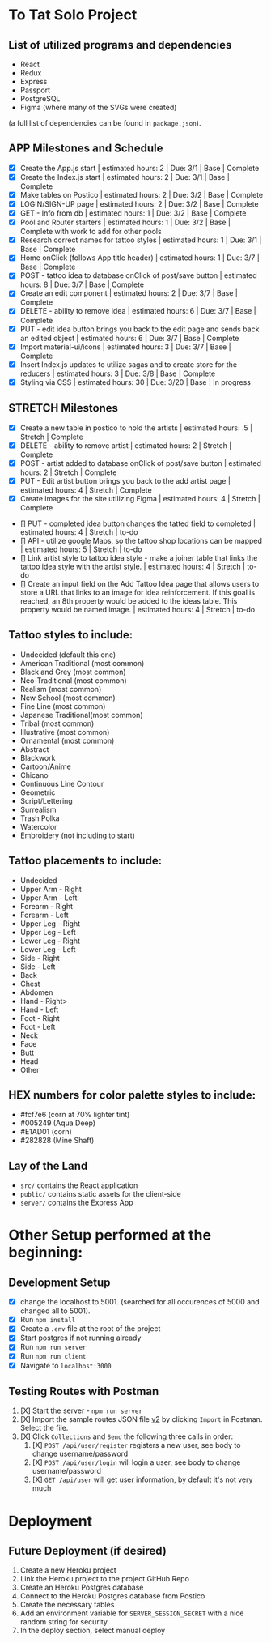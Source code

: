 
# To Tat Solo Project 

## List of utilized programs and dependencies
- React
- Redux
- Express
- Passport
- PostgreSQL
- Figma (where many of the SVGs were created) 

(a full list of dependencies can be found in `package.json`).

## APP Milestones and Schedule
- [X] Create the App.js start | estimated hours: 2 | Due: 3/1 | Base | Complete
- [X] Create the Index.js start | estimated hours: 2 | Due: 3/1 | Base | Complete
- [X] Make tables on Postico | estimated hours: 2 | Due: 3/2 | Base | Complete
- [X] LOGIN/SIGN-UP page | estimated hours: 2 | Due: 3/2 | Base | Complete
- [X] GET - Info from db | estimated hours: 1 | Due: 3/2 | Base | Complete
- [X] Pool and Router starters | estimated hours: 1 | Due: 3/2 | Base | Complete with work to add for other pools
- [X] Research correct names for tattoo styles | estimated hours: 1 | Due: 3/1 | Base | Complete
- [X] Home onClick (follows App title header) | estimated hours: 1 | Due: 3/7 | Base | Complete
- [X] POST - tattoo idea to database onClick of post/save button | estimated hours: 8 | Due: 3/7 | Base | Complete
- [X] Create an edit component | estimated hours: 2 | Due: 3/7 | Base | Complete
- [X] DELETE - ability to remove idea | estimated hours: 6 | Due: 3/7 | Base | Complete
- [X] PUT - edit idea button brings you back to the edit page and sends back an edited object | estimated hours: 6 | Due: 3/7 | Base | Complete
- [X] Import material-ui/icons | estimated hours: 3 | Due: 3/7 | Base | Complete
- [X] Insert Index.js updates to utilize sagas and to create store for the reducers | estimated hours: 3 | Due: 3/8 | Base | Complete
- [X] Styling via CSS | estimated hours: 30 | Due: 3/20 | Base | In progress

## STRETCH Milestones
- [X] Create a new table in postico to hold the artists | estimated hours: .5 | Stretch | Complete
- [X] DELETE - ability to remove artist | estimated hours: 2 | Stretch | Complete
- [X] POST - artist added to database onClick of post/save button | estimated hours: 2 | Stretch | Complete
- [X] PUT - Edit artist button brings you back to the add artist page | estimated hours: 4 | Stretch | Complete
- [X] Create images for the site utilizing Figma | estimated hours: 4 | Stretch | Complete
- [] PUT - completed idea button changes the tatted field to completed | estimated hours: 4 | Stretch | to-do
- [] API - utilize google Maps, so the tattoo shop locations can be mapped | estimated hours: 5 | Stretch | to-do
- [] Link artist style to tattoo idea style - make a joiner table that links the tattoo idea style with the artist style. | estimated hours: 4 | Stretch | to-do
- [] Create an input field on the Add Tattoo Idea page that allows users to store a URL that links to an image for idea reinforcement. If this goal is reached, an 8th property would be added to the ideas table. This property would be named image. | estimated hours: 4 | Stretch | to-do

## Tattoo styles to include:

- Undecided (default this one)
- American Traditional (most common)
- Black and Grey (most common)
- Neo-Traditional (most common)
- Realism (most common)
- New School (most common)
- Fine Line (most common)
- Japanese Traditional(most common)
- Tribal (most common)
- Illustrative (most common)
- Ornamental (most common)
- Abstract
- Blackwork
- Cartoon/Anime
- Chicano
- Continuous Line Contour
- Geometric
- Script/Lettering
- Surrealism
- Trash Polka
- Watercolor
- Embroidery (not including to start)

## Tattoo placements to include:

- Undecided
- Upper Arm - Right
- Upper Arm - Left
- Forearm - Right
- Forearm - Left
- Upper Leg - Right
- Upper Leg - Left
- Lower Leg - Right
- Lower Leg - Left
- Side - Right
- Side - Left
- Back
- Chest
- Abdomen
- Hand - Right>
- Hand - Left
- Foot - Right
- Foot - Left
- Neck
- Face
- Butt
- Head
- Other

## HEX numbers for color palette styles to include:

- #fcf7e6 (corn at 70% lighter tint)
- #005249 (Aqua Deep)
- #E1AD01 (corn)
- #282828 (Mine Shaft)

## Lay of the Land

- `src/` contains the React application
- `public/` contains static assets for the client-side
- `server/` contains the Express App

# Other Setup performed at the beginning:

## Development Setup

- [X] change the localhost to 5001. (searched for all occurences of 5000 and changed all to 5001).
- [X] Run `npm install`
- [X] Create a `.env` file at the root of the project
- [X] Start postgres if not running already
- [X] Run `npm run server`
- [X] Run `npm run client`
- [X] Navigate to `localhost:3000`

## Testing Routes with Postman

1. [X] Start the server - `npm run server`
2. [X] Import the sample routes JSON file [v2](./PostmanPrimeSoloRoutesv2.json) by clicking `Import` in Postman. Select the file.
3. [X] Click `Collections` and `Send` the following three calls in order:
   1. [X] `POST /api/user/register` registers a new user, see body to change username/password
   2. [X] `POST /api/user/login` will login a user, see body to change username/password
   3. [X] `GET /api/user` will get user information, by default it's not very much

# Deployment

## Future Deployment (if desired)

1. Create a new Heroku project
1. Link the Heroku project to the project GitHub Repo
1. Create an Heroku Postgres database
1. Connect to the Heroku Postgres database from Postico
1. Create the necessary tables
1. Add an environment variable for `SERVER_SESSION_SECRET` with a nice random string for security
1. In the deploy section, select manual deploy

